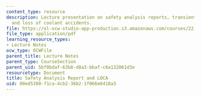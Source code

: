 ```yaml
---
content_type: resource
description: Lecture presentation on safety analysis reports, transients and accidents,
  and loss of coolant accidents.
file: https://ol-ocw-studio-app-production.s3.amazonaws.com/courses/22-091-nuclear-reactor-safety-spring-2008/00ed5380f1ca4cb236b21f066e6418a3_MIT22_091S08_lec10.pdf
file_type: application/pdf
learning_resource_types:
- Lecture Notes
ocw_type: OCWFile
parent_title: Lecture Notes
parent_type: CourseSection
parent_uid: 5bf0bdaf-63b8-d8a3-bbaf-c6a132061d3e
resourcetype: Document
title: Safety Analysis Report and LOCA
uid: 00ed5380-f1ca-4cb2-36b2-1f066e6418a3
---
```


